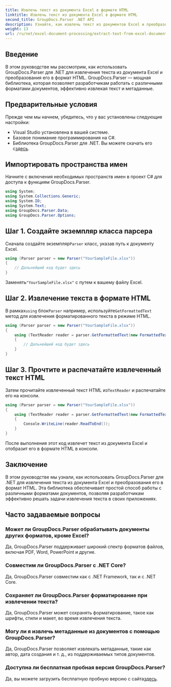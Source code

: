 ```yaml
---
title: Извлечь текст из документа Excel в формате HTML
linktitle: Извлечь текст из документа Excel в формате HTML
second_title: GroupDocs.Parser .NET API
description: Узнайте, как извлечь текст из документов Excel и преобразовать его в HTML с помощью GroupDocs.Parser для .NET.
weight: 13
url: /ru/net/excel-document-processing/extract-text-from-excel-document-as-html/
---
```

## Введение
В этом руководстве мы рассмотрим, как использовать GroupDocs.Parser для .NET для извлечения текста из документа Excel и преобразования его в формат HTML. GroupDocs.Parser — мощная библиотека, которая позволяет разработчикам работать с различными форматами документов, эффективно извлекая текст и метаданные.
## Предварительные условия
Прежде чем мы начнем, убедитесь, что у вас установлены следующие настройки:
- Visual Studio установлена в вашей системе.
- Базовое понимание программирования на C#.
-  Библиотека GroupDocs.Parser для .NET. Вы можете скачать его с[здесь](https://releases.groupdocs.com/parser/net/).
## Импортировать пространства имен
Начните с включения необходимых пространств имен в проект C# для доступа к функциям GroupDocs.Parser.
```csharp
using System;
using System.Collections.Generic;
using System.IO;
using System.Text;
using GroupDocs.Parser.Data;
using GroupDocs.Parser.Options;
```
## Шаг 1. Создайте экземпляр класса парсера
 Сначала создайте экземпляр`Parser` класс, указав путь к документу Excel.
```csharp
using (Parser parser = new Parser("YourSampleFile.xlsx"))
{
    // Дальнейший код будет здесь
}
```
 Заменять`"YourSampleFile.xlsx"` с путем к вашему файлу Excel.
## Шаг 2. Извлечение текста в формате HTML
 В рамках`using` блок`Parser` например, используйте`GetFormattedText` метод для извлечения форматированного текста в режиме HTML.
```csharp
using (Parser parser = new Parser("YourSampleFile.xlsx"))
{
    using (TextReader reader = parser.GetFormattedText(new FormattedTextOptions(FormattedTextMode.Html)))
    {
        // Дальнейший код будет здесь
    }
}
```
## Шаг 3. Прочтите и распечатайте извлеченный текст HTML
 Затем прочитайте извлеченный текст HTML из`TextReader` и распечатайте его на консоли.
```csharp
using (Parser parser = new Parser("YourSampleFile.xlsx"))
{
    using (TextReader reader = parser.GetFormattedText(new FormattedTextOptions(FormattedTextMode.Html)))
    {
        Console.WriteLine(reader.ReadToEnd());
    }
}
```
После выполнения этот код извлечет текст из документа Excel и отобразит его в формате HTML в консоли.
## Заключение
В этом руководстве мы узнали, как использовать GroupDocs.Parser для .NET для извлечения текста из документа Excel и преобразования его в формат HTML. Эта библиотека обеспечивает простой способ работы с различными форматами документов, позволяя разработчикам эффективно решать задачи извлечения текста в своих приложениях.

## Часто задаваемые вопросы
### Может ли GroupDocs.Parser обрабатывать документы других форматов, кроме Excel?
Да, GroupDocs.Parser поддерживает широкий спектр форматов файлов, включая PDF, Word, PowerPoint и другие.
### Совместим ли GroupDocs.Parser с .NET Core?
Да, GroupDocs.Parser совместим как с .NET Framework, так и с .NET Core.
### Сохраняет ли GroupDocs.Parser форматирование при извлечении текста?
Да, GroupDocs.Parser может сохранять форматирование, такое как шрифты, стили и макет, во время извлечения текста.
### Могу ли я извлечь метаданные из документов с помощью GroupDocs.Parser?
Да, GroupDocs.Parser позволяет извлекать метаданные, такие как автор, дата создания и т. д., из поддерживаемых типов документов.
### Доступна ли бесплатная пробная версия GroupDocs.Parser?
 Да, вы можете загрузить бесплатную пробную версию с сайта[здесь](https://releases.groupdocs.com/).